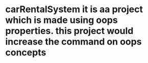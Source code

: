 # carRentalSystem it is aa project which is made using oops properties. this project would increase the command on oops concepts
